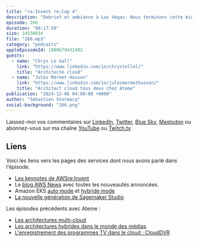 ```yaml
---
title: "re:Invent re:Cap 4"
description: "Debrief et ambiance à Las Vegas: Nous terminons cette mini-série de re:Caps quotidiens avec deux habitués du podcast: Chrys et Jules qui nous parlent de ce qu'ils ont particulièrement apprécié pendant la conférence et des nouveautés qui pourraient être utiles pour eux.  Sans divulgaché, nous parlons d'injection de pub automatiquement au bon endroit dans des vidéos, de nouveautés EKS et de SageMaker Studio."
episode: 266
duration: "00:17:59"
size: 34530034
file: "266.mp3"
category: "podcasts"
appleEpisodeId: 1000679432402
guests:
  - name: "Chrys Le Gall"
    link: "https://www.linkedin.com/in/chrystellel/"
    title: "Architecte cloud"
  - name: "Jules Mermet-Husson"
    link: "https://www.linkedin.com/in/julesmermethusson/"
    title: "Architect cloud tous deux chez Ateme"
publication: "2024-12-06 04:00:00 +0000"
author: "Sébastien Stormacq"
social-background: "266.png"
---
```


Laissez-moi vos commentaires sur [LinkedIn](https://www.linkedin.com/in/sebastienstormacq/), [Twitter](https://twitter.com/sebsto), [Blue Sky](https://bsky.app/profile/sebsto.bsky.social), [Mastodon](https://awscommunity.social/@sebsto) ou abonnez-vous sur ma chaîne [YouTube](https://www.youtube.com/sebsto) ou [Twitch.tv](https://www.twitch.tv/sebAWS)

## Liens

Voici les liens vers les pages des services dont nous avons parlé dans l'épisode.

- [Les keynotes de AWSre:Invent](https://www.youtube.com/playlist?list=PL2yQDdvlhXf_aPLMfxECsw-UIbEg6uy42)
- Le [blog AWS News](https://aws.amazon.com/blogs/aws/) avec toutes les nouveautés annoncées.
- Amazon EKS [auto mode](https://aws.amazon.com/blogs/aws/streamline-kubernetes-cluster-management-with-new-amazon-eks-auto-mode/) et [hybride mode](https://aws.amazon.com/blogs/aws/use-your-on-premises-infrastructure-in-amazon-eks-clusters-with-amazon-eks-hybrid-nodes/)
- [La nouvelle génération de Sagemaker Studio](https://aws.amazon.com/blogs/aws/introducing-the-next-generation-of-amazon-sagemaker-the-center-for-all-your-data-analytics-and-ai/)

Les épisodes précédents avec Ateme : 
- [Les architectures multi-cloud](https://francais.podcast.go-aws.com/web/podcasts/episode_255/index.html)
- [Les architectures hybrides dans le monde des médias](https://francais.podcast.go-aws.com/web/podcasts/episode_177/index.html)
- [L'enregistrement des programmes TV dans le cloud : CloudDVR](https://francais.podcast.go-aws.com/web/podcasts/episode_155/index.html)
